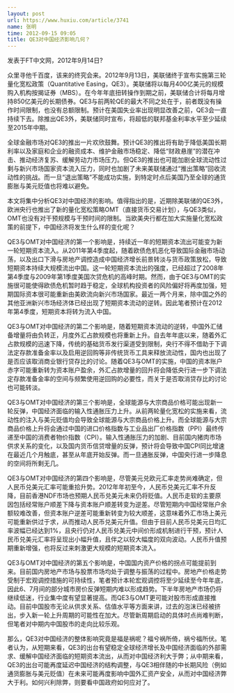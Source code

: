 ```yaml
---
layout: post
url: https://www.huxiu.com/article/3741
name: 张明
time: 2012-09-15 09:05
title: QE3对中国经济影响几何？
---
```

发表于FT中文网，2012年9月14日?

众里寻他千百度，该来的终究会来。2012年9月13日，美联储终于宣布实施第三轮量化宽松政策（Quantitative Easing，QE3）。美联储将以每月400亿美元的规模购入机构按揭证券（MBS）。在今年年底扭转操作到期之前，美联储合计将每月增持850亿美元的长期债券。QE3与前两轮QE的最大不同之处在于，前者既没有操作时间限制，也没有总额限制。预计在美国失业率出现明显改善之前，QE3会一直持续下去。除推出QE3外，美联储同时宣布，将超低的联邦基金利率水平至少延续至2015年中期。

全球金融市场对QE3的推出一片欢欣鼓舞。预计QE3的推出将有助于降低美国长期利率以及家庭和企业的融资成本、维护金融市场稳定、降低“财政悬崖”的潜在冲击、推动经济复苏、缓解劳动力市场压力。但QE3的推出也可能加剧全球流动性过剩与新兴市场国家资本流入压力，同时也加剧了未来美联储通过“推出策略”回收流动性的挑战。而一旦“退出策略”不能成功实施，到特定时点后美国乃至全球的通货膨胀与美元贬值也将难以避免。

本文将集中分析QE3对中国经济的影响。值得指出的是，近期除美联储的QE3外，欧洲央行也推出了新的量化宽松策略OMT（直接货币交易计划），与QE3类似，OMT也没有对干预规模与干预时间的限制。当欧美央行都在加大实施量化宽松政策的前提下，中国经济将发生什么样的变化呢？

QE3与OMT对中国经济的第一个影响是，持续近一年的短期资本流出可能变为新一轮短期资本流入。从2011年第4季度起，随着欧债危机恶化导致国际金融市场动荡，以及出口下滑与房地产调控造成中国经济增长前景转淡与货币政策放松，导致短期资本持续大规模流出中国。这一轮短期资本流出的强度，已经超过了2008年第4季度与2009年第1季度美国次贷危机的高峰时期。然而，由于QE3与OMT的实施很可能使得欧债危机暂时趋于稳定，全球机构投资者的风险偏好将再度加强，短期国际资本很可能重新由美欧流向新兴市场国家。最近一两个月来，除中国之外的其他亚洲新兴市场经济体已经出现了短期资本流动的逆转。因此笔者预计在2012年第4季度，短期资本将转为流入中国。

QE3与OMT对中国经济的第二个影响是，随着短期资本流动的逆转，中国外汇储备增量将由负转正，月度外汇占款规模也将重新上升。自去年年底以来，随着外汇占款规模的迅速下降，传统的基础货币发行渠道受到限制，央行不得不借助于下调法定存款准备金率以及启用逆回购等非传统货币工具来释放流动性，国内也出现了是否应该取消商业银行贷存比的讨论。随着QE3与OMT的实施，中国的资本账户赤字可能重新转为资本账户盈余，外汇占款增量的回升将会降低央行进一步下调法定存款准备金率的空间与频繁使用逆回购的必要性，而关于是否取消贷存比的讨论也可能转淡。

QE3与OMT对中国经济的第三个影响是，全球能源与大宗商品价格可能出现新一轮反弹，中国经济面临的输入性通胀压力上升。从前两轮量化宽松的实施来看，流动性的注入与美元贬值均会导致全球能源与大宗商品价格上升。而全球能源与大宗商品价格上升将会通过中国的进口价格指数与工业品出厂价格指数（PPI）最终传递至中国的消费者物价指数（CPI）。输入性通胀压力的加剧、目前国内猪肉市场供求关系的变化，以及国内货币信贷增量的反弹，预计将会导致中国CPI同比增速在最近几个月触底，甚至从年底开始反弹。而一旦通胀反弹，中国央行进一步降息的空间将所剩无几。

QE3与OMT对中国经济的第四个影响是，尽管美元兑欧元汇率走势尚难确定，但人民币兑美元汇率可能重拾升势。2012年年初至今，人民币兑美元汇率不升反降，目前香港NDF市场也预期人民币兑美元未来仍将贬值。人民币走软的主要原因包括经常账户顺差下降与资本账户顺差转变为逆差。尽管短期内中国经常账户余额较难改善，但资本账户逆差可能重新转变为较大顺差，这意味着外汇市场上美元可能重新供过于求，从而推动人民币兑美元升值。但由于目前人民币兑美元日均汇率波幅已经达到1%，且央行仍对人民币兑美元中间价形成机制进行干预，预计人民币兑美元汇率将呈现出小幅升值，且伴之以较大幅度的双向波动。人民币升值预期重新增强，也将反过来刺激更大规模的短期资本流入。

QE3与OMT对中国经济的第五个影响是，中国国内资产价格的拐点可能提前到来。目前国内房地产市场与股票市场均处于调整与振荡的过程中。房地产价格走势受制于宏观调控措施的可持续性，笔者预计本轮宏观调控将至少延续至今年年底，因此6、7月间的部分城市房价反弹短期内难以形成趋势。下半年房地产市场仍将继续低迷，行业集中度有望显著提高。而QE3与OMT更可能对股市形成直接推动。目前中国股市无论从供求关系、估值水平等方面来讲，过去的泡沫已经被挤出，步入新一轮上升周期的可能性在加大。尽管新周期启动的具体时点尚难判断，但笔者对中期内中国股市的走向比较乐观。

那么，QE3对中国经济的整体影响究竟是福是祸呢？福兮祸所倚，祸兮福所伏。笔者认为，从短期来看，QE3的出台有望稳定全球经济增长及中国经济面临的外部需求、缓解中国经济面临的短期资本流出，从而对中国经济利大于弊；从中期来看，QE3的出台可能再度延迟中国经济的结构调整，与QE3相伴随的中长期风险（例如通货膨胀与美元贬值）在未来可能再度影响中国外汇资产安全，从而对中国经济弊大于利。如何兴利除弊，则要看中国政府如何应对了。

